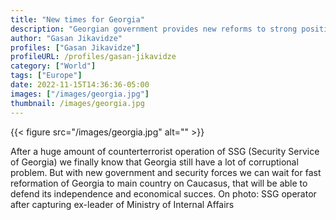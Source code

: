 ```yaml
---
title: "New times for Georgia"
description: "Georgian government provides new reforms to strong positions on Caucasus."
author: "Gasan Jikavidze"
profiles: ["Gasan Jikavidze"]
profileURL: /profiles/gasan-jikavidze
category: ["World"]
tags: ["Europe"]
date: 2022-11-15T14:36:36-05:00
images: ["/images/georgia.jpg"]
thumbnail: /images/georgia.jpg
---
```


{{< figure src="/images/georgia.jpg" alt="" >}}

After a huge amount of counterterrorist operation of SSG (Security Service of Georgia) we finally know that Georgia still have a lot of corruptional problem. But with new government and security forces we can wait for fast reformation of Georgia to main country on Caucasus, that will be able to defend its independence and economical succes. On photo: SSG operator after capturing ex-leader of Ministry of Internal Affairs
